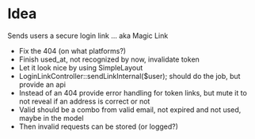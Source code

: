 # Idea

Sends users a secure login link ... aka Magic Link

-   Fix the 404 (on what platforms?)
-   Finish used_at, not recognized by now, invalidate token
-   Let it look nice by using SimpleLayout
-   LoginLinkController::sendLinkInternal($user); should do the job, but provide an api
-   Instead of an 404 provide error handling for token links, but mute it to not reveal if an address is correct or not
-   Valid should be a combo from valid email, not expired and not used, maybe in the model
-   Then invalid requests can be stored (or logged?)
